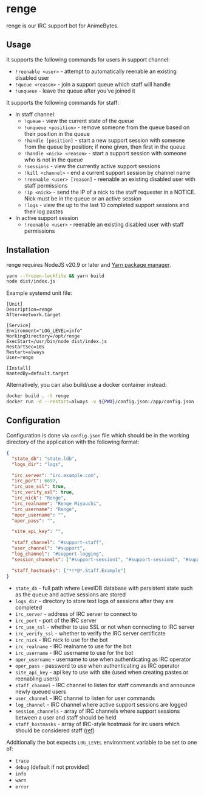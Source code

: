 # renge

renge is our IRC support bot for AnimeBytes.

## Usage

It supports the following commands for users in support channel:

- `!reenable <user>` - attempt to automatically reenable an existing disabled user
- `!queue <reason>` - join a support queue which staff will handle
- `!unqueue` - leave the queue after you've joined it

It supports the following commands for staff:

- In staff channel:
  - `!queue` - view the current state of the queue
  - `!unqueue <position>` - remove someone from the queue based on their position in the queue
  - `!handle [position]` - start a new support session with someone from the queue by position;
    if none given, then first in the queue
  - `!handle <nick> <reason>` - start a support session with someone who is not in the queue
  - `!sessions` - view the currently active support sessions
  - `!kill <channel>` - end a current support session by channel name
  - `!reenable <user> [reason]` - reenable an existing disabled user with staff permissions
  - `!ip <nick>` - send the IP of a nick to the staff requester in a NOTICE. Nick must be in the queue or an active session
  - `!logs` - view the up to the last 10 completed support sessions and their log pastes
- In active support session
  - `!reenable <user>` - reenable an existing disabled user with staff permissions

## Installation

renge requires NodeJS v20.9 or later and [Yarn package manager](https://classic.yarnpkg.com/).

```sh
yarn --frozen-lockfile && yarn build
node dist/index.js
```

Example systemd unit file:

```systemd
[Unit]
Description=renge
After=network.target

[Service]
Environment="LOG_LEVEL=info"
WorkingDirectory=/opt/renge
ExecStart=/usr/bin/node dist/index.js
RestartSec=10s
Restart=always
User=renge

[Install]
WantedBy=default.target
```

Alternatively, you can also build/use a docker container instead:

```sh
docker build . -t renge
docker run -d --restart=always -v ${PWD}/config.json:/app/config.json -v ${PWD}/logs:/app/logs -v ${PWD}/state.ldb:/app/state.ldb renge
```

## Configuration

Configuration is done via `config.json` file which should be in the working directory of the application with the following format:

```json
{
  "state_db": "state.ldb",
  "logs_dir": "logs",

  "irc_server": "irc.example.com",
  "irc_port": 6697,
  "irc_use_ssl": true,
  "irc_verify_ssl": true,
  "irc_nick": "Renge",
  "irc_realname": "Renge Miyauchi",
  "irc_username": "Renge",
  "oper_username": "",
  "oper_pass": "",

  "site_api_key": "",

  "staff_channel": "#support-staff",
  "user_channel": "#support",
  "log_channel": "#support-logging",
  "session_channels": ["#support-session1", "#support-session2", "#support-session3"],

  "staff_hostmasks": ["*!*@*.Staff.Example"]
}
```

- `state_db` - full path where LevelDB database with persistent state such as the queue and active sessions are stored
- `logs_dir` - directory to store text logs of sessions after they are completed
- `irc_server` - address of IRC server to connect to
- `irc_port` - port of the IRC server
- `irc_use_ssl` - whether to use SSL or not when connecting to IRC server
- `irc_verify_ssl` - whether to verify the IRC server certificate
- `irc_nick` - IRC nick to use for the bot
- `irc_realname` - IRC realname to use for the bot
- `irc_username` - IRC username to use for the bot
- `oper_username` - username to use when authenticating as IRC operator
- `oper_pass` - password to use when authenticating as IRC operator
- `site_api_key` - api key to use with site (used when creating pastes or reenabling users)
- `staff_channel` - IRC channel to listen for staff commands and announce newly queued users
- `user_channel` - IRC channel to listen for user commands
- `log_channel` - IRC channel where active support sessions are logged
- `session_channels` - array of IRC channels where support sessions between a user and staff should be held
- `staff_hostmasks` - array of IRC-style hostmask for irc users which should be considered staff 
  ([ref](https://www.afternet.org/help/irc/hostmasks))

Additionally the bot expects `LOG_LEVEL` environment variable to be set to one of:

- `trace`
- `debug` (default if not provided)
- `info`
- `warn`
- `error`
